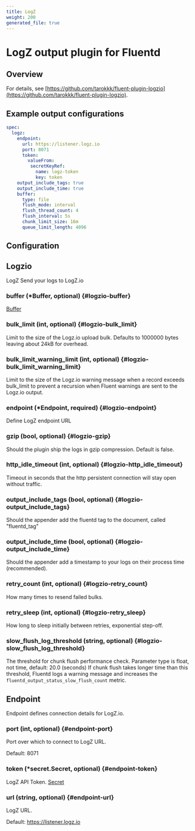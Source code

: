```yaml
---
title: LogZ
weight: 200
generated_file: true
---
```


# LogZ output plugin for Fluentd
## Overview

For details, see [https://github.com/tarokkk/fluent-plugin-logzio](https://github.com/tarokkk/fluent-plugin-logzio).

## Example output configurations

```yaml
spec:
  logz:
    endpoint:
      url: https://listener.logz.io
      port: 8071
      token:
        valueFrom:
         secretKeyRef:
           name: logz-token
           key: token
    output_include_tags: true
    output_include_time: true
    buffer:
      type: file
      flush_mode: interval
      flush_thread_count: 4
      flush_interval: 5s
      chunk_limit_size: 16m
      queue_limit_length: 4096
```


## Configuration
## Logzio

LogZ Send your logs to LogZ.io

### buffer (*Buffer, optional) {#logzio-buffer}

[Buffer](../buffer/) 


### bulk_limit (int, optional) {#logzio-bulk_limit}

Limit to the size of the Logz.io upload bulk. Defaults to 1000000 bytes leaving about 24kB for overhead. 


### bulk_limit_warning_limit (int, optional) {#logzio-bulk_limit_warning_limit}

Limit to the size of the Logz.io warning message when a record exceeds bulk_limit to prevent a recursion when Fluent warnings are sent to the Logz.io output. 


### endpoint (*Endpoint, required) {#logzio-endpoint}

Define LogZ endpoint URL 


### gzip (bool, optional) {#logzio-gzip}

Should the plugin ship the logs in gzip compression. Default is false. 


### http_idle_timeout (int, optional) {#logzio-http_idle_timeout}

Timeout in seconds that the http persistent connection will stay open without traffic. 


### output_include_tags (bool, optional) {#logzio-output_include_tags}

Should the appender add the fluentd tag to the document, called "fluentd_tag" 


### output_include_time (bool, optional) {#logzio-output_include_time}

Should the appender add a timestamp to your logs on their process time (recommended). 


### retry_count (int, optional) {#logzio-retry_count}

How many times to resend failed bulks. 


### retry_sleep (int, optional) {#logzio-retry_sleep}

How long to sleep initially between retries, exponential step-off. 


### slow_flush_log_threshold (string, optional) {#logzio-slow_flush_log_threshold}

The threshold for chunk flush performance check. Parameter type is float, not time, default: 20.0 (seconds) If chunk flush takes longer time than this threshold, Fluentd logs a warning message and increases the `fluentd_output_status_slow_flush_count` metric. 



## Endpoint

Endpoint defines connection details for LogZ.io.

### port (int, optional) {#endpoint-port}

Port over which to connect to LogZ URL. 

Default: 8071

### token (*secret.Secret, optional) {#endpoint-token}

LogZ API Token. [Secret](../secret/) 


### url (string, optional) {#endpoint-url}

LogZ URL. 

Default: https://listener.logz.io


